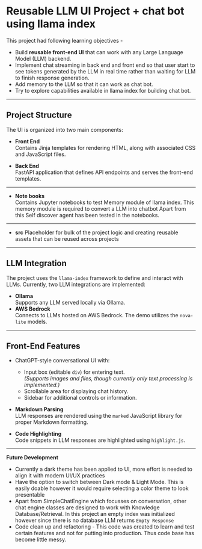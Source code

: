 
# **Reusable LLM UI Project + chat bot using llama index**

This project had following learning objectives -
- Build **reusable front-end UI** that can work with any Large Language Model (LLM) backend.
- Implement chat streaming in back end and front end so that user start to see tokens generated by the LLM in real time rather than waiting for LLM to finish response generation.
- Add memory to the LLM so that it can work as chat bot.
- Try to explore capabilities available in llama index for building chat bot.

---

## **Project Structure**

The UI is organized into two main components:

- **Front End**  
  Contains Jinja templates for rendering HTML, along with associated CSS and JavaScript files.

- **Back End**  
  FastAPI application that defines API endpoints and serves the front-end templates.
---

- **Note books**  
  Contains Jupyter notebooks to test Memory module of llama index. This memory module is required to convert a LLM into chatbot
  Apart from this Self discover agent has been tested in the notebooks. 

---
- **src**
  Placeholder for bulk of the project logic and creating reusable assets that can be reused across projects

---

## **LLM Integration**

The project uses the `llama-index` framework to define and interact with LLMs. Currently, two LLM integrations are implemented:

- **Ollama**  
  Supports any LLM served locally via Ollama.
- **AWS Bedrock**  
  Connects to LLMs hosted on AWS Bedrock. The demo utilizes the `nova-lite` models.
---

## **Front-End Features**

- ChatGPT-style conversational UI with:
  - Input box (editable `div`) for entering text.  
    *(Supports images and files, though currently only text processing is implemented.)*  
  - Scrollable area for displaying chat history.
  - Sidebar for additional controls or information.

- **Markdown Parsing**  
  LLM responses are rendered using the `marked` JavaScript library for proper Markdown formatting.

- **Code Highlighting**  
  Code snippets in LLM responses are highlighted using `highlight.js`.

---

**Future Development**
- Currently a dark theme has been applied to UI, more effort is needed to align it with modern UI/UX practices
- Have the option to switch between Dark mode & Light Mode. This is easily doable however it would require selecting a color theme to look presentable
- Apart from SimpleChatEngine which focusses on conversation, other chat engine classes are designed to work with Knowledge Database/Retrieval. In this project an empty index was initialized however since there is no database LLM returns `Empty Response`
- Code clean up and refactoring - This code was created to learn and test certain features and not for putting into production. Thus code base has become little messy.
